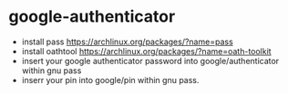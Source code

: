 # google-authenticator

* install pass https://archlinux.org/packages/?name=pass
* install oathtool https://archlinux.org/packages/?name=oath-toolkit
* insert your google authenticator password into google/authenticator within gnu pass
* inserr your pin into google/pin within gnu pass.